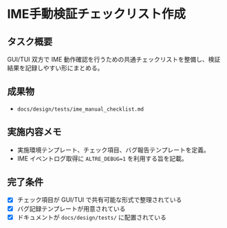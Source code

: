 # IME手動検証チェックリスト作成

## タスク概要
GUI/TUI 双方で IME 動作確認を行うための共通チェックリストを整備し、検証結果を記録しやすい形にまとめる。

## 成果物
- `docs/design/tests/ime_manual_checklist.md`

## 実施内容メモ
- 実施環境テンプレート、チェック項目、バグ報告テンプレートを定義。
- IME イベントログ取得に `ALTRE_DEBUG=1` を利用する旨を記載。

## 完了条件
- [x] チェック項目が GUI/TUI で共有可能な形式で整理されている
- [x] バグ記録テンプレートが用意されている
- [x] ドキュメントが `docs/design/tests/` に配置されている
